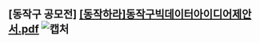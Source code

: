 [동작구 공모전]
[[동작하라]동작구빅데이터아이디어제안서.pdf](https://github.com/DrumDong/Contest_Exhibit/files/4687413/default.pdf)
![캡처](https://user-images.githubusercontent.com/49140971/82995034-06c1c480-a03e-11ea-801c-8da12b6fcede.PNG)
------------------------------------------------------------------------------------------------------------------------
